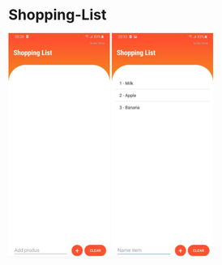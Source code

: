 # Shopping-List

<img src="images/screenshoot.jpg" width="200">  <img src="images/screenshoot2.jpg" width="200">


